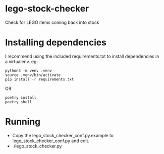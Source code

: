 # lego-stock-checker
Check for LEGO items coming back into stock

# Installing dependencies

I recommend using the included requirements.txt to install dependencies in a virtualenv. eg:

```
python3 -m venv .venv
source .venv/bin/activate
pip install -r requirements.txt
```

OR

```
poetry install
poetry shell
```

# Running

* Copy the lego_stock_checker_conf.py.example to lego_stock_checker_conf.py and edit.
* ./lego_stock_checker.py
